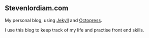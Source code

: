 Stevenlordiam.com
------------
My personal blog, using [Jekyll](http://jekyllrb.com/) and [Octopress](http://octopress.org/).

I use this blog to keep track of my life and practise front end skills.
